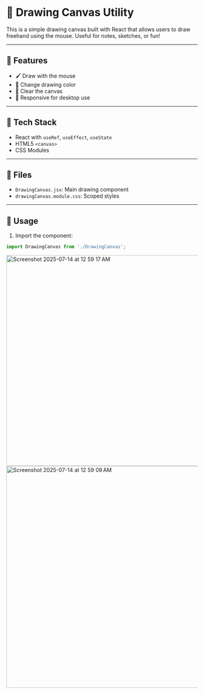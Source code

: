 # 🎨 Drawing Canvas Utility

This is a simple drawing canvas built with React that allows users to draw freehand using the mouse. Useful for notes, sketches, or fun!

---

## 🚀 Features

- 🖌️ Draw with the mouse
- 🎨 Change drawing color
- 🧽 Clear the canvas
- 📱 Responsive for desktop use

---

## 🧱 Tech Stack

- React with `useRef`, `useEffect`, `useState`
- HTML5 `<canvas>`
- CSS Modules

---

## 📂 Files

- `DrawingCanvas.jsx`: Main drawing component
- `drawingCanvas.module.css`: Scoped styles

---

## 🔧 Usage

1. Import the component:
```js
import DrawingCanvas from './DrawingCanvas';
```

<img width="914" height="553" alt="Screenshot 2025-07-14 at 12 59 17 AM" src="https://github.com/user-attachments/assets/a1f812c3-3f95-4cf3-9a68-77db068f5b1d" />
<img width="906" height="582" alt="Screenshot 2025-07-14 at 12 59 09 AM" src="https://github.com/user-attachments/assets/0424c91b-1f89-40f2-a831-9678fd0a2b36" />
